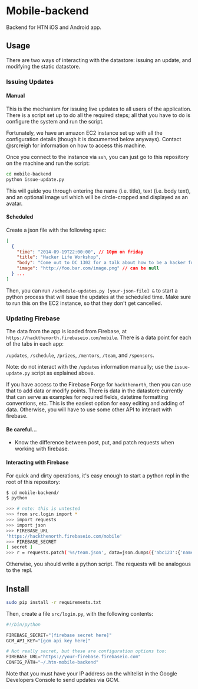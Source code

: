 Mobile-backend
==============

Backend for HTN iOS and Android app.

Usage
-----

There are two ways of interacting with the datastore: issuing an update, and
modifying the static datastore.

### Issuing Updates

#### Manual

This is the mechanism for issuing live updates to all users of the application.
There is a script set up to do all the required steps; all that you have to do
is configure the system and run the script.

Fortunately, we have an amazon EC2 instance set up with all the configuration
details (though it is documented below anyways). Contact @srcreigh for
information on how to access this machine.

Once you connect to the instance via `ssh`, you can just go to this repository
on the machine and run the script:

```bash
cd mobile-backend
python issue-update.py
```

This will guide you through entering the name (i.e. title), text (i.e. body
text), and an optional image url which will be circle-cropped and displayed as
an avatar.

#### Scheduled

Create a json file with the following spec:

```json
[
  {
    "time": "2014-09-19T22:00:00", // 10pm on friday
    "title": "Hacker Life Workshop",
    "body": "Come out to DC 1302 for a talk about how to be a hacker fulltime!",
    "image": "http://foo.bar.com/image.png" // can be null
  } ...
]
```
Then, you can run `/schedule-updates.py [your-json-file] &` to start a
python process that will issue the updates at the scheduled time. Make sure to
run this on the EC2 instance, so that they don't get cancelled.

### Updating Firebase

The data from the app is loaded from Firebase, at
`https://hackthenorth.firebaseio.com/mobile`. There is a data point for each of
the tabs in each app:

`/updates`, `/schedule`, `/prizes`, `/mentors`, `/team`, and `/sponsors`.

Note: do not interact with the `/updates` information manually; use the
`issue-update.py` script as explained above.

If you have access to the Firebase Forge for `hackthenorth`, then you can
use that to add data or modify points. There is data in the datastore currently
that can serve as examples for required fields, datetime formatting
conventions, etc. This is the easiest option for easy editing and adding of
data. Otherwise, you will have to use some other API to interact with firebase.

#### Be careful...

* Know the difference between post, put, and patch requests when working with
  firebase.

#### Interacting with Firebase

For quick and dirty operations, it's easy enough to start a python repl in the
root of this repository:

```bash
$ cd mobile-backend/
$ python

>>> # note: this is untested
>>> from src.login import *
>>> import requests
>>> import json
>>> FIREBASE_URL
'https://hackthenorth.firebaseio.com/mobile'
>>> FIREBASE_SECRET
[ secret ]
>>> r = requests.patch('%s/team.json', data=json.dumps({'abc123':{'name':'Shane'}}), params={'auth':FIREBASE_SECRET'})
```

Otherwise, you should write a python script. The requests will be analogous to
the repl.

Install
-------

```bash
sudo pip install -r requirements.txt
```

Then, create a file `src/login.py`, with the following contents:

```python
#!/bin/python

FIREBASE_SECRET="[firebase secret here]"
GCM_API_KEY="[gcm api key here]"

# Not really secret, but these are configuration options too:
FIREBASE_URL="https://your-firebase.firebaseio.com"
CONFIG_PATH="~/.htn-mobile-backend"
```

Note that you must have your IP address on the whitelist in the Google Developers
Console to send updates via GCM.
